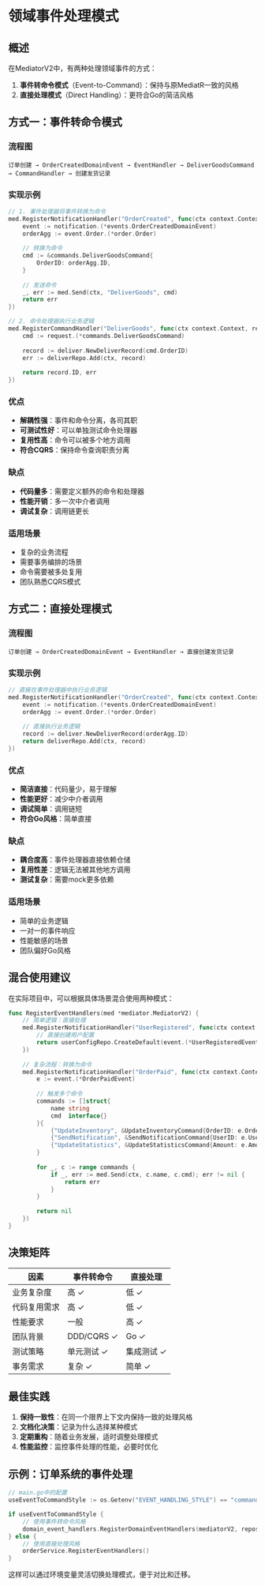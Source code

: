 # 领域事件处理模式

## 概述

在MediatorV2中，有两种处理领域事件的方式：

1. **事件转命令模式**（Event-to-Command）：保持与原MediatR一致的风格
2. **直接处理模式**（Direct Handling）：更符合Go的简洁风格

## 方式一：事件转命令模式

### 流程图
```
订单创建 → OrderCreatedDomainEvent → EventHandler → DeliverGoodsCommand → CommandHandler → 创建发货记录
```

### 实现示例
```go
// 1. 事件处理器将事件转换为命令
med.RegisterNotificationHandler("OrderCreated", func(ctx context.Context, notification interface{}) error {
    event := notification.(*events.OrderCreatedDomainEvent)
    orderAgg := event.Order.(*order.Order)
    
    // 转换为命令
    cmd := &commands.DeliverGoodsCommand{
        OrderID: orderAgg.ID,
    }
    
    // 发送命令
    _, err := med.Send(ctx, "DeliverGoods", cmd)
    return err
})

// 2. 命令处理器执行业务逻辑
med.RegisterCommandHandler("DeliverGoods", func(ctx context.Context, request interface{}) (interface{}, error) {
    cmd := request.(*commands.DeliverGoodsCommand)
    
    record := deliver.NewDeliverRecord(cmd.OrderID)
    err := deliverRepo.Add(ctx, record)
    
    return record.ID, err
})
```

### 优点
- **解耦性强**：事件和命令分离，各司其职
- **可测试性好**：可以单独测试命令处理器
- **复用性高**：命令可以被多个地方调用
- **符合CQRS**：保持命令查询职责分离

### 缺点
- **代码量多**：需要定义额外的命令和处理器
- **性能开销**：多一次中介者调用
- **调试复杂**：调用链更长

### 适用场景
- 复杂的业务流程
- 需要事务编排的场景
- 命令需要被多处复用
- 团队熟悉CQRS模式

## 方式二：直接处理模式

### 流程图
```
订单创建 → OrderCreatedDomainEvent → EventHandler → 直接创建发货记录
```

### 实现示例
```go
// 直接在事件处理器中执行业务逻辑
med.RegisterNotificationHandler("OrderCreated", func(ctx context.Context, notification interface{}) error {
    event := notification.(*events.OrderCreatedDomainEvent)
    orderAgg := event.Order.(*order.Order)
    
    // 直接执行业务逻辑
    record := deliver.NewDeliverRecord(orderAgg.ID)
    return deliverRepo.Add(ctx, record)
})
```

### 优点
- **简洁直接**：代码量少，易于理解
- **性能更好**：减少中介者调用
- **调试简单**：调用链短
- **符合Go风格**：简单直接

### 缺点
- **耦合度高**：事件处理器直接依赖仓储
- **复用性差**：逻辑无法被其他地方调用
- **测试复杂**：需要mock更多依赖

### 适用场景
- 简单的业务逻辑
- 一对一的事件响应
- 性能敏感的场景
- 团队偏好Go风格

## 混合使用建议

在实际项目中，可以根据具体场景混合使用两种模式：

```go
func RegisterEventHandlers(med *mediator.MediatorV2) {
    // 简单逻辑：直接处理
    med.RegisterNotificationHandler("UserRegistered", func(ctx context.Context, event interface{}) error {
        // 直接创建用户配置
        return userConfigRepo.CreateDefault(event.(*UserRegisteredEvent).UserID)
    })
    
    // 复杂流程：转换为命令
    med.RegisterNotificationHandler("OrderPaid", func(ctx context.Context, event interface{}) error {
        e := event.(*OrderPaidEvent)
        
        // 触发多个命令
        commands := []struct{
            name string
            cmd  interface{}
        }{
            {"UpdateInventory", &UpdateInventoryCommand{OrderID: e.OrderID}},
            {"SendNotification", &SendNotificationCommand{UserID: e.UserID}},
            {"UpdateStatistics", &UpdateStatisticsCommand{Amount: e.Amount}},
        }
        
        for _, c := range commands {
            if _, err := med.Send(ctx, c.name, c.cmd); err != nil {
                return err
            }
        }
        
        return nil
    })
}
```

## 决策矩阵

| 因素 | 事件转命令 | 直接处理 |
|------|-----------|----------|
| 业务复杂度 | 高 ✓ | 低 ✓ |
| 代码复用需求 | 高 ✓ | 低 ✓ |
| 性能要求 | 一般 | 高 ✓ |
| 团队背景 | DDD/CQRS ✓ | Go ✓ |
| 测试策略 | 单元测试 ✓ | 集成测试 ✓ |
| 事务需求 | 复杂 ✓ | 简单 ✓ |

## 最佳实践

1. **保持一致性**：在同一个限界上下文内保持一致的处理风格
2. **文档化决策**：记录为什么选择某种模式
3. **定期重构**：随着业务发展，适时调整处理模式
4. **性能监控**：监控事件处理的性能，必要时优化

## 示例：订单系统的事件处理

```go
// main.go中的配置
useEventToCommandStyle := os.Getenv("EVENT_HANDLING_STYLE") == "command"

if useEventToCommandStyle {
    // 使用事件转命令风格
    domain_event_handlers.RegisterDomainEventHandlers(mediatorV2, repos...)
} else {
    // 使用直接处理风格
    orderService.RegisterEventHandlers()
}
```

这样可以通过环境变量灵活切换处理模式，便于对比和迁移。 